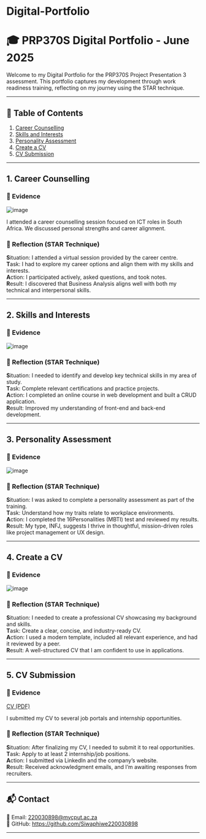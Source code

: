 # Digital-Portfolio
# 🎓 PRP370S Digital Portfolio - June 2025

Welcome to my Digital Portfolio for the PRP370S Project Presentation 3 assessment. This portfolio captures my development through work readiness training, reflecting on my journey using the STAR technique.

---

## 📌 Table of Contents

1. [Career Counselling](#1-career-counselling)
2. [Skills and Interests](#2-skills-and-interests)
3. [Personality Assessment](#3-personality-assessment)
4. [Create a CV](#4-create-a-cv)
5. [CV Submission](#5-cv-submission)

---

## 1. Career Counselling

### 🧾 Evidence
![image](https://github.com/user-attachments/assets/b12be73b-97aa-4484-879b-19f1075ae8fc)

I attended a career counselling session focused on ICT roles in South Africa. We discussed personal strengths and career alignment.

### 💬 Reflection (STAR Technique)

**S**ituation: I attended a virtual session provided by the career centre.  
**T**ask: I had to explore my career options and align them with my skills and interests.  
**A**ction: I participated actively, asked questions, and took notes.  
**R**esult: I discovered that Business Analysis aligns well with both my technical and interpersonal skills.

---

## 2. Skills and Interests

### 🧾 Evidence
![image](https://github.com/user-attachments/assets/c69a293c-6dd9-4287-8405-ea27267e2f5b)


### 💬 Reflection (STAR Technique)

**S**ituation: I needed to identify and develop key technical skills in my area of study.  
**T**ask: Complete relevant certifications and practice projects.  
**A**ction: I completed an online course in web development and built a CRUD application.  
**R**esult: Improved my understanding of front-end and back-end development.

---

## 3. Personality Assessment

### 🧾 Evidence
![image](https://github.com/user-attachments/assets/ab3ccc26-b5f2-4279-b0f5-7d6ea40f2e78)


### 💬 Reflection (STAR Technique)

**S**ituation: I was asked to complete a personality assessment as part of the training.  
**T**ask: Understand how my traits relate to workplace environments.  
**A**ction: I completed the 16Personalities (MBTI) test and reviewed my results.  
**R**esult: My type, INFJ, suggests I thrive in thoughtful, mission-driven roles like project management or UX design.

---

## 4. Create a CV

### 🧾 Evidence

![image](https://github.com/user-attachments/assets/1360a97b-6490-4c73-8ba0-d4cec4ef770b)


### 💬 Reflection (STAR Technique)

**S**ituation: I needed to create a professional CV showcasing my background and skills.  
**T**ask: Create a clear, concise, and industry-ready CV.  
**A**ction: I used a modern template, included all relevant experience, and had it reviewed by a peer.  
**R**esult: A well-structured CV that I am confident to use in applications.

---

## 5. CV Submission

### 🧾 Evidence

[CV (PDF)](https://github.com/Siwaphiwe220030898/Digital-Portfolio/blob/main/Siwaphiwe%20Mzaza's%20Resume.pdf.pdf)

I submitted my CV to several job portals and internship opportunities.

### 💬 Reflection (STAR Technique)

**S**ituation: After finalizing my CV, I needed to submit it to real opportunities.  
**T**ask: Apply to at least 2 internship/job positions.  
**A**ction: I submitted via LinkedIn and the company’s website.  
**R**esult: Received acknowledgment emails, and I’m awaiting responses from recruiters.

---

## 📬 Contact

📧 Email: 220030898@mycput.ac.za  
🔗 GitHub: https://github.com/Siwaphiwe220030898  

---

